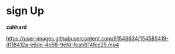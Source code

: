 # sign Up

**zahhard**

https://user-images.githubusercontent.com/91548634/154585419-d118412a-e6de-4e68-9efd-feab614fcc25.mp4

